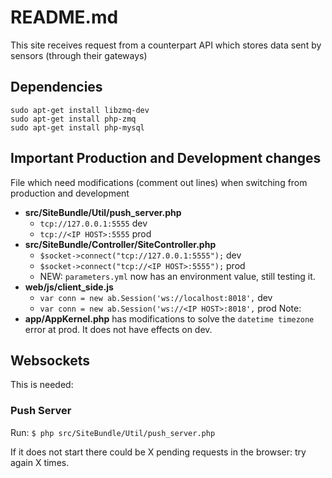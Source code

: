 # README.md

This site receives request from a counterpart API which stores data sent
by sensors (through their gateways)

## Dependencies
```
sudo apt-get install libzmq-dev
sudo apt-get install php-zmq
sudo apt-get install php-mysql
```

## Important Production and Development changes

File which need modifications (comment out lines) when switching from production
and development
- **src/SiteBundle/Util/push_server.php**
    - `tcp://127.0.0.1:5555` dev
    - `tcp://<IP HOST>:5555` prod
- **src/SiteBundle/Controller/SiteController.php**
    - `$socket->connect("tcp://127.0.0.1:5555");` dev
    - `$socket->connect("tcp://<IP HOST>:5555");` prod
    - NEW: `parameters.yml` now has an environment value, still testing it.
- **web/js/client_side.js**
    - `var conn = new ab.Session('ws://localhost:8018',` dev
    - `var conn = new ab.Session('ws://<IP HOST>:8018',` prod
Note:
- **app/AppKernel.php** has modifications to solve the `datetime timezone` error at prod.
It does not have effects on dev.

## Websockets

This is needed:

### Push Server

Run:
`$ php src/SiteBundle/Util/push_server.php`

If it does not start there could be X pending requests in the browser: try again X times.

